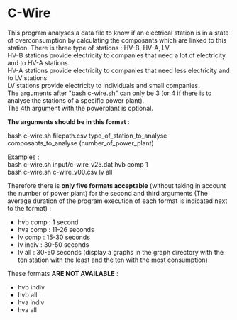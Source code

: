 # C-Wire

This program analyses a data file to know if an electrical station is in a state of overconsumption by calculating the composants which are linked to this station. 
There is three type of stations : HV-B, HV-A, LV.  <br>
HV-B stations provide electricity to companies that need a lot of electricity and to HV-A stations. <br>
HV-A stations provide electricity to companies that need less electricity and to LV stations. <br>
LV stations provide electricity to individuals and small companies. <br>
The arguments after "bash c-wire.sh" can only be 3 (or 4 if there is to analyse the stations of a specific power plant). <br>
The 4th argument with the powerplant is optional.

**The arguments should be in this format** :

bash   c-wire.sh   filepath.csv   type_of_station_to_analyse  composants_to_analyse  (number_of_power_plant)

Examples : <br>
bash c-wire.sh input/c-wire_v25.dat hvb comp 1 <br>
bash c-wire.sh c-wire_v00.csv lv all 

Therefore there is **only five formats acceptable** (without taking in account the number of power plant) for the second and third arguments (The average duration of the program execution of each format is indicated next to the format) :
- hvb comp : 1 second
- hva comp : 11-26 seconds
- lv comp : 15-30 seconds
- lv indiv : 30-50 seconds
- lv all : 30-50 seconds (display a graphs in the graph directory with the ten station with the least and the ten with the most consumption) <br>

These formats **ARE NOT AVAILABLE** :
- hvb indiv
- hvb all
- hva indiv
- hva all


